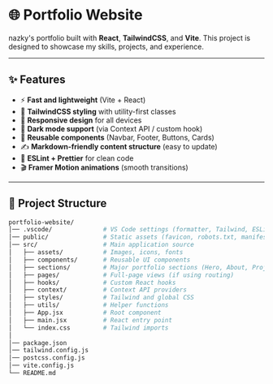 # 🌐 Portfolio Website

nazky's portfolio built with **React**, **TailwindCSS**, and **Vite**.
This project is designed to showcase my skills, projects, and experience.

---

## ✨ Features

- ⚡ **Fast and lightweight** (Vite + React)
- 🎨 **TailwindCSS styling** with utility-first classes
- 📱 **Responsive design** for all devices
- 🌙 **Dark mode support** (via Context API / custom hook)
- 🧩 **Reusable components** (Navbar, Footer, Buttons, Cards)
- ✍️ **Markdown-friendly content structure** (easy to update)
- 🔧 **ESLint + Prettier** for clean code
- 🎬 **Framer Motion animations** (smooth transitions)

---

## 📂 Project Structure

```bash
portfolio-website/
│── .vscode/              # VS Code settings (formatter, Tailwind, ESLint)
│── public/               # Static assets (favicon, robots.txt, manifest)
│── src/                  # Main application source
│   ├── assets/           # Images, icons, fonts
│   ├── components/       # Reusable UI components
│   ├── sections/         # Major portfolio sections (Hero, About, Projects, Contact)
│   ├── pages/            # Full-page views (if using routing)
│   ├── hooks/            # Custom React hooks
│   ├── context/          # Context API providers
│   ├── styles/           # Tailwind and global CSS
│   ├── utils/            # Helper functions
│   ├── App.jsx           # Root component
│   ├── main.jsx          # React entry point
│   └── index.css         # Tailwind imports
│
│── package.json
│── tailwind.config.js
│── postcss.config.js
│── vite.config.js
└── README.md
```
